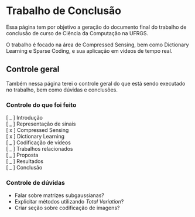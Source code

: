 # Trabalho de Conclusão

Essa página tem por objetivo a geração do documento final do trabalho de 
conclusão de curso de Ciência da Computação na UFRGS.

O trabalho é focado na área de Compressed Sensing, bem como Dictionary 
Learning e Sparse Coding, e sua aplicação em vídeos de tempo real.

## Controle geral
Também nessa página terei o controle geral do que está sendo executado no 
trabalho, bem como dúvidas e conclusões.

### Controle do que foi feito
[ _ ] Introdução \
[ _ ] Representação de sinais \
[ x ] Compressed Sensing \
[ x ] Dictionary Learning \
[ _ ] Codificação de vídeos \
[ _ ] Trabalhos relacionados \
[ _ ] Proposta \
[ _ ] Resultados \
[ _ ] Conclusão

### Controle de dúvidas
- Falar sobre matrizes subgaussianas?
- Explicitar métodos utilizando _Total Variation_?
- Criar seção sobre codificação de imagens?